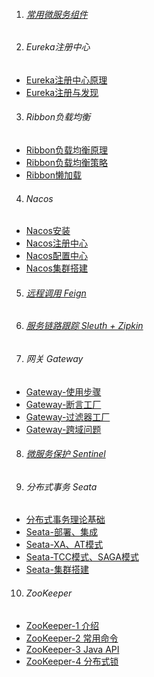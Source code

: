 1. ###### [常用微服务组件][all]
2. ###### Eureka注册中心
-  [Eureka注册中心原理][Eureka1]
-  [Eureka注册与发现][Eureka2]
3. ###### Ribbon负载均衡
-  [Ribbon负载均衡原理][Ribbon1]
-  [Ribbon负载均衡策略][Ribbon2]
-  [Ribbon懒加载][Ribbon3]
4. ###### Nacos
-  [Nacos安装][nacos1]
-  [Nacos注册中心][nacos2]
-  [Nacos配置中心][nacos3]
-  [Nacos集群搭建][nacos4]
5. ###### [远程调用 Feign][feign]
6. ###### [服务链路跟踪 Sleuth + Zipkin][sleuth]
7. ###### 网关 Gateway
-  [Gateway-使用步骤][gateway1]
-  [Gateway-断言工厂][gateway2]
-  [Gateway-过滤器工厂][gateway3]
-  [Gateway-跨域问题][gateway4]
8. ###### [微服务保护 Sentinel][sentinel]
9. ###### 分布式事务 Seata 
-  [分布式事务理论基础][seata1]
-  [Seata-部署、集成][seata2]
-  [Seata-XA、AT模式][seata3]
-  [Seata-TCC模式、SAGA模式][seata4]
-  [Seata-集群搭建][seata5]
10. ###### ZooKeeper
-  [ZooKeeper-1 介绍][zookeeper1]
-  [ZooKeeper-2 常用命令][zookeeper2]
-  [ZooKeeper-3 Java API][zookeeper3]
-  [ZooKeeper-4 分布式锁][zookeeper4]



[sleuth]: https://fgq233.github.io/md/springcloud/sleuth
[zookeeper1]: https://fgq233.github.io/md/springcloud/zookeeper1
[zookeeper2]: https://fgq233.github.io/md/springcloud/zookeeper2
[zookeeper3]: https://fgq233.github.io/md/springcloud/zookeeper3
[zookeeper4]: https://fgq233.github.io/md/springcloud/zookeeper4
[all]: https://fgq233.github.io/md/springcloud/all
[feign]: https://fgq233.github.io/md/springcloud/feign
[Eureka1]: https://fgq233.github.io/md/springcloud/Eureka1
[Eureka2]: https://fgq233.github.io/md/springcloud/Eureka2
[Ribbon1]: https://fgq233.github.io/md/springcloud/Ribbon1
[Ribbon2]: https://fgq233.github.io/md/springcloud/Ribbon2
[Ribbon3]: https://fgq233.github.io/md/springcloud/Ribbon3
[nacos1]: https://fgq233.github.io/md/springcloud/nacos1
[nacos2]: https://fgq233.github.io/md/springcloud/nacos2
[nacos3]: https://fgq233.github.io/md/springcloud/nacos3
[nacos4]: https://fgq233.github.io/md/springcloud/nacos4
[gateway1]: https://fgq233.github.io/md/springcloud/gateway1
[gateway2]: https://fgq233.github.io/md/springcloud/gateway2
[gateway3]: https://fgq233.github.io/md/springcloud/gateway3
[gateway4]: https://fgq233.github.io/md/springcloud/gateway4
[sentinel]: https://fgq233.github.io/md/springcloud/sentinel
[seata1]: https://fgq233.github.io/md/springcloud/seata1
[seata2]: https://fgq233.github.io/md/springcloud/seata2
[seata3]: https://fgq233.github.io/md/springcloud/seata3
[seata4]: https://fgq233.github.io/md/springcloud/seata4
[seata5]: https://fgq233.github.io/md/springcloud/seata5
 
 
